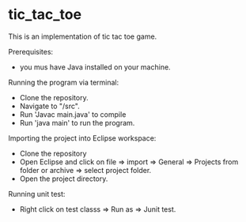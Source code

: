 # tic_tac_toe
This is an implementation of tic tac toe game.

Prerequisites:
* you mus have Java installed on your machine.

Running the program via terminal:
* Clone the repository.
* Navigate to "/src".
* Run 'Javac main.java' to compile 
* Run 'java main' to run the program.

Importing the project into Eclipse workspace:
* Clone the repository
* Open Eclipse and click on file => import => General => Projects from folder or archive => select project folder.
* Open the project directory.

Running unit test:
* Right click on test classs  => Run as => Junit test.
